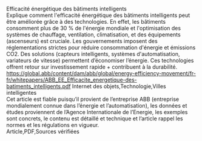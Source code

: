 Efficacité énergétique des bâtiments intelligents	
Explique comment l'efficacité énergétique des bâtiments intelligents peut être améliorée grâce à des technologies. En effet, les bâtiments consomment plus de 30 % de l'énergie mondiale et l'optimisation des systèmes de chauffage, ventilation, climatisation, et des équipements (ascenseurs) est cruciale. Les gouvernements imposent des réglementations strictes pour réduire consommation d'énergie et émissions CO2. Des solutions (capteurs intelligents, systèmes d'automatisation, variateurs de vitesse) permettent d’économiser l’énergie. Ces technologies offrent retour sur investissement rapide + contribuent à la durabilité.	
https://global.abb/content/dam/abb/global/energy-efficiency-movement/fr-fr/whitepapers/ABB_EE_Efficacite_energetique-des-batiments_intelligents.pdf	
Internet des objets,Technologie,Villes intelligentes	
Cet article est fiable puisqu’il provient de l’entreprise ABB (entreprise mondialement connue dans l’énergie et l’automatisation), les données et études proviennent de l’Agence Internationale de l’Energie, les exemples sont concrets, le contenu est détaillé et technique et l’article rappel les normes et les régulations en vigueur.	
Article,PDF,Sources vérifiées
